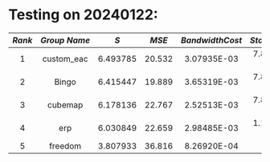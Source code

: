 # Testing on 20240122:
<div align="center">

| $Rank$ | $Group ~ Name$ | $S$ | $MSE$ | $Bandwidth Cost$ |  $Storage Cost$ | $Computation Cost$ |
|:-------------:|:---------------:|:---------------:|:----------------:|:----------------:|:---------------:|:------------------:|
| 1  | custom_eac | 6.493785 | 20.532 |   3.07935E-03    |   7.89615E-07   |         0          | 
| 2  | Bingo      | 6.415447 | 19.889 |   3.65319E-03    |   7.89615E-07   |         0          | 
| 3  | cubemap    | 6.178136 | 22.767 |   2.52513E-03    |   7.80525E-07   |         0          | 
| 4  | erp        | 6.030849 | 22.659 |   2.98485E-03    |   1.16426E-06   |         0          | 
| 5  | freedom    | 3.807933 | 36.816 |   8.26920E-04    |        0        |    3.34444E-03     | 

</div>

